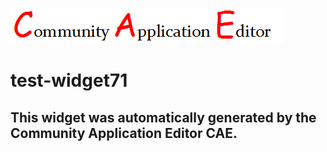 ![CAE](https://github.com/cae-test/CAE-Deployment-Temp/blob/gh-pages/frontendComponent-test-widget71/img/logo.png)  

test-widget71
===================


This widget was automatically generated by the Community Application Editor CAE.  
---------------
